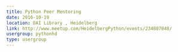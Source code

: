 ```yaml
---
title: Python Peer Mentoring
date: 2016-10-19
location: DAI Library , Heidelberg
link: http://www.meetup.com/HeidelbergPython/events/234807048/
usergroup: pythonhd
type: usergroup
---
```

